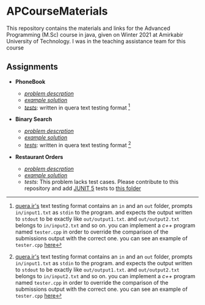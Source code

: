 # APCourseMaterials
This repository contains the materials and links for the Advanced Programming (M.Sc) course in java, given on Winter 2021 at Amirkabir University of Technology. I was in the teaching assistance team for this course

## Assignments

- **PhoneBook**
    - *[problem descrption](/PhoneBook/description.md)*
    - *[example solution](/PhoneBook/solution/Main.java)*
    - *[tests](/PhoneBook/tests/)*: written in quera text testing format [^1]

- **Binary Search**

    - *[problem descrption](/BinarySearch/description.md)*
    - *[example solution](/BinarySearch/solution/Main.java)*
    - *[tests](/BinarySearch/tests/)*: written in quera text testing format [^1]


- **Restaurant Orders**

    - *[problem descrption](/RestaurantOrders/description.md)*
    - *[example solution](/RestaurantOrders/restaurant/)*
    - *tests*: This problem lacks test cases. Please contribute to this repository and add [JUNIT 5](https://github.com/junit-team/junit5) tests to [this folder](/RestaurantOrders/restaurant/test/)




[^1]: [quera.ir's](https://quera.ir) text testing format contains an `in` and an `out` folder, prompts `in/input1.txt` as `stdin` to the program. and expects the output written to `stdout` to be exactly like `out/output1.txt`. 
and `out/output2.txt` belongs to `in/input2.txt` and so on. you can implement a *c++* program named `tester.cpp` in order to override the comparison of the submissions output with the correct one. you can see an example of `tester.cpp` [here](./Phonebook/tests/tester.cpp)
</sup>